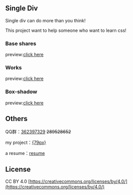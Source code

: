 ## Single Div
Single div can do more than you think!

This project want to help someone who want to learn css!

### Base shares

preview:<a href="https://eternityspring.github.io/single-div/#/shapes" target="_blank">click here</a>

### Works

preview:<a href="https://eternityspring.github.io/single-div/#/create" target="_blank">click here</a>

### Box-shadow

preview:<a href="https://eternityspring.github.io/single-div/#/box-shadow" target="_blank">click here</a>

## Others

QQ群：<a href="http://jq.qq.com/?_wv=1027&k=J6KYRU" target="_blank">362397329</a>    <del>289528652</del>

my project：<a href="http://79px.com" target="_blank">{79px}</a>

a resume：<a href="https://github.com/eternityspring/eternityspring.github.io" target="_blank">resume</a>

## License
CC BY 4.0  [https://creativecommons.org/licenses/by/4.0/](https://creativecommons.org/licenses/by/4.0/)
